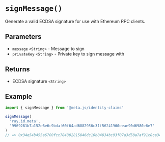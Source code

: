 # `signMessage()`

Generate a valid ECDSA signature for use with Ethereum RPC clients.

## Parameters

- `message` `<String>` - Message to sign
- `privateKey` `<String>` - Private key to sign message with

## Returns

- ECDSA signature `<String>`

## Example

```js
import { signMessage } from '@meta.js/identity-claims'

signMessage(
  'ray.id.meta',
  '9969281b7a152e6e6c9bdaf60f64ad6882956c31f56241960eeae90d6980e6e7'
)
// => 0x34e54b455a6700fcc784302815846dc10b84834bc03f07a3d58a7af91c8ca34910d0716b735c580675edfacb164a6e2f9b14a768cb6825b73c24eee2ed59d0e601
```

